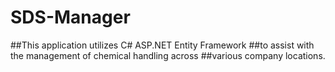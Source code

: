 # SDS-Manager
##This application utilizes C# ASP.NET Entity Framework
##to assist with the management of chemical handling across
##various company locations.
